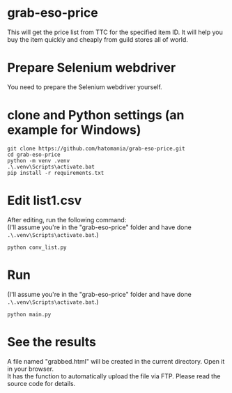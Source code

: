 # grab-eso-price
 This will get the price list from TTC for the specified item ID. It will help you buy the item quickly and cheaply from guild stores all of world.

# Prepare Selenium webdriver
You need to prepare the Selenium webdriver yourself.

# clone and Python settings (an example for Windows)
```
git clone https://github.com/hatomania/grab-eso-price.git
cd grab-eso-price
python -m venv .venv
.\.venv\Scripts\activate.bat
pip install -r requirements.txt
```

# Edit list1.csv
After editing, run the following command:<br>
(I'll assume you're in the "grab-eso-price" folder and have done `.\.venv\Scripts\activate.bat`.)
```
python conv_list.py
```

# Run
(I'll assume you're in the "grab-eso-price" folder and have done `.\.venv\Scripts\activate.bat`.)
```
python main.py
```

# See the results
A file named "grabbed.html" will be created in the current directory. Open it in your browser.<br>
It has the function to automatically upload the file via FTP. Please read the source code for details.
